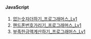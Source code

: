 #### JavaScript

1. [없는숫자더하기\_프로그래머스\_Lv1](./22_12_5/없는숫자더하기/PGS_Lv1_86051.js)
2. [핸드폰번호가리기\_프로그래머스\_Lv1](./23_1_1/핸드폰번호가리기/PGS_Lv1_12948.js)
3. [부족한금액계산하기_프로그래머스_Lv1](./23_1_1/부족한금액계산하기/PGS_Lv1_82612.js)
